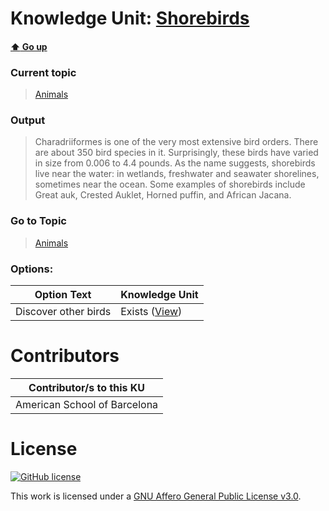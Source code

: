 # Knowledge Unit: [Shorebirds](../../knowledge_units/animals/shorebirds.md)

#### [:arrow_up: Go up](../../topics/animals.md)
### Current topic
> [Animals](../../topics/animals.md)
### Output
> Charadriiformes is one of the very most extensive bird orders. There are about 350 bird species in it. Surprisingly, these birds have varied in size from 0.006 to 4.4 pounds. As the name suggests, shorebirds live near the water: in wetlands, freshwater and seawater shorelines, sometimes near the ocean. Some examples of shorebirds include Great auk, Crested Auklet, Horned puffin, and African Jacana.
### Go to Topic
> [Animals](../../topics/animals.md)

### Options: 

| Option Text | Knowledge Unit |
| - | - |  
| Discover other birds  |  Exists ([View](../../knowledge_units/animals/discover-other-birds.md))  | 

# Contributors

| Contributor/s to this KU |
| - | 
| American School of Barcelona |

# License
[![GitHub license](https://img.shields.io/github/license/inbrainz/cerebro)](https://github.com/inbrainz/cerebro/blob/master/LICENSE)

This work is licensed under a [GNU Affero General Public License v3.0](https://www.gnu.org/licenses/agpl-3.0.txt).